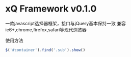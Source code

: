 xQ Framework v0.1.0
=====

一款javascript选择器框架，接口与jQuery基本保持一致
兼容ie6+,chrome,firefox,safari等现代浏览器   

使用方法    
```javascript
$('#container').find('.sub').show()
```


